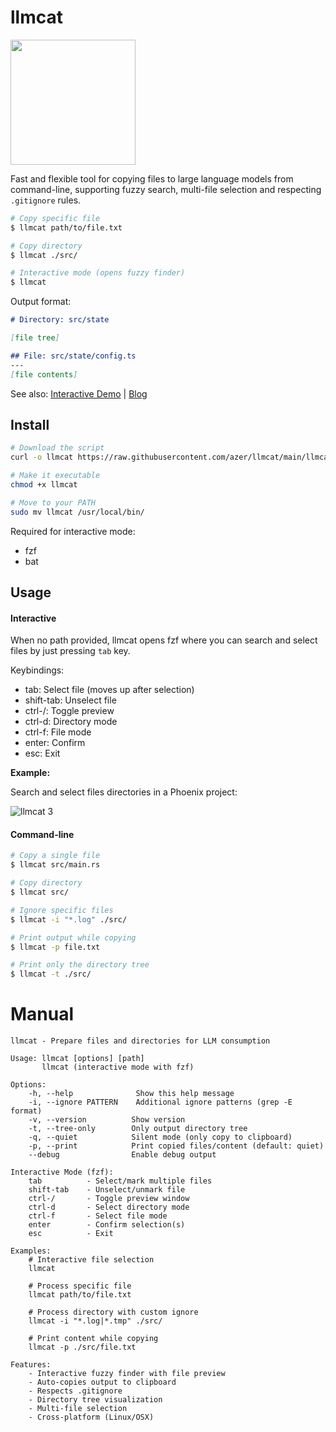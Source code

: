 # llmcat

<img src="https://github.com/user-attachments/assets/4354459f-be48-41f5-b6e4-2f00fa78d40d" width="200" />


Fast and flexible tool for copying files to large language models from command-line, supporting fuzzy search, multi-file selection and respecting `.gitignore` rules.

```bash
# Copy specific file
$ llmcat path/to/file.txt

# Copy directory
$ llmcat ./src/

# Interactive mode (opens fuzzy finder)
$ llmcat
```

Output format:

```markdown
# Directory: src/state

[file tree]

## File: src/state/config.ts
---
[file contents]
```

See also: [Interactive Demo]() | [Blog](https://azerkoculu.com/posts/llmcat-copy-code-from-cli-to-llms)

## Install

```bash
# Download the script
curl -o llmcat https://raw.githubusercontent.com/azer/llmcat/main/llmcat

# Make it executable
chmod +x llmcat

# Move to your PATH
sudo mv llmcat /usr/local/bin/
```

Required for interactive mode:
* fzf
* bat

## Usage

#### Interactive

When no path provided, llmcat opens fzf where you can search and select files by just pressing `tab` key.

Keybindings:
* tab: Select file (moves up after selection)
* shift-tab: Unselect file
* ctrl-/: Toggle preview
* ctrl-d: Directory mode
* ctrl-f: File mode
* enter: Confirm
* esc: Exit

**Example:**

Search and select files directories in a Phoenix project:

![llmcat 3](https://github.com/user-attachments/assets/d53ee548-8900-4b1a-bbc7-69a0c01b72e8)

#### Command-line

```bash
# Copy a single file
$ llmcat src/main.rs

# Copy directory
$ llmcat src/

# Ignore specific files
$ llmcat -i "*.log" ./src/

# Print output while copying
$ llmcat -p file.txt

# Print only the directory tree
$ llmcat -t ./src/
```

# Manual

```
llmcat - Prepare files and directories for LLM consumption

Usage: llmcat [options] [path]
       llmcat (interactive mode with fzf)

Options:
    -h, --help              Show this help message
    -i, --ignore PATTERN    Additional ignore patterns (grep -E format)
    -v, --version          Show version
    -t, --tree-only        Only output directory tree
    -q, --quiet            Silent mode (only copy to clipboard)
    -p, --print            Print copied files/content (default: quiet)
    --debug                Enable debug output

Interactive Mode (fzf):
    tab          - Select/mark multiple files
    shift-tab    - Unselect/unmark file
    ctrl-/       - Toggle preview window
    ctrl-d       - Select directory mode
    ctrl-f       - Select file mode
    enter        - Confirm selection(s)
    esc          - Exit

Examples:
    # Interactive file selection
    llmcat

    # Process specific file
    llmcat path/to/file.txt

    # Process directory with custom ignore
    llmcat -i "*.log|*.tmp" ./src/

    # Print content while copying
    llmcat -p ./src/file.txt

Features:
    - Interactive fuzzy finder with file preview
    - Auto-copies output to clipboard
    - Respects .gitignore
    - Directory tree visualization
    - Multi-file selection
    - Cross-platform (Linux/OSX)
```
